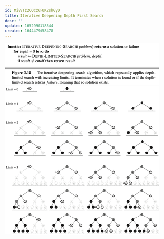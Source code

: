 ```yaml
---
id: Mi8VTz2COcz6FUK2shGyD
title: Iterative Deepening Depth First Search
desc: ''
updated: 1652990318544
created: 1644479658478
---
```

![](./assets/images/2022-02-10-08-54-41.png)
![](./assets/images/2022-02-10-08-54-53.png)
